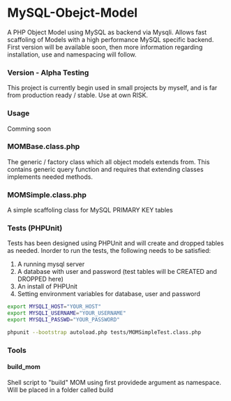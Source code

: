 MySQL-Obejct-Model
==================

A PHP Object Model using MySQL as backend via Mysqli. Allows fast scaffoling of Models with a high performance MySQL specific backend.
First version will be available soon, then more information regarding installation, use and namespacing will follow.

### Version - Alpha Testing
This project is currently begin used in small projects by myself, and is far from production ready / stable.
Use at own RISK.

### Usage
Comming soon

### MOMBase.class.php
The generic / factory class which all object models extends from. This contains generic query function and requires that extending classes implements needed methods.

### MOMSimple.class.php
A simple scaffoling class for MySQL PRIMARY KEY tables

### Tests (PHPUnit)
Tests has been designed using PHPUnit and will create and dropped tables as needed. 
Inorder to run the tests, the following needs to be satisfied:


1. A running mysql server
2. A database with user and password (test tables will be CREATED and DROPPED here)
3. An install of PHPUnit
4. Setting environment variables for database, user and password


```sh
export MYSQLI_HOST="YOUR_HOST"
export MYSQLI_USERNAME="YOUR_USERNAME"
export MYSQLI_PASSWD="YOUR_PASSWORD"

phpunit --bootstrap autoload.php tests/MOMSimpleTest.class.php
```

### Tools 
#### build_mom 
Shell script to "build" MOM using first providede argument as namespace.
Will be placed in a folder called build
